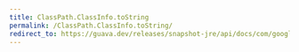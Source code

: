```yaml
---
title: ClassPath.ClassInfo.toString
permalink: /ClassPath.ClassInfo.toString/
redirect_to: https://guava.dev/releases/snapshot-jre/api/docs/com/google/common/reflect/ClassPath.ClassInfo.html#toString--
---
```


